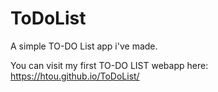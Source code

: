 # ToDoList

A simple TO-DO List app i've made.

You can visit my first TO-DO LIST webapp here: https://htou.github.io/ToDoList/

